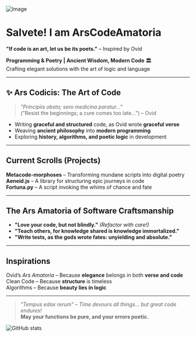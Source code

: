 ![Image](https://github.com/user-attachments/assets/b9e93404-a564-413b-b5e8-7da44b2068a2)

# Salvete! I am ArsCodeAmatoria

 **"If code is an art, let us be its poets."** – Inspired by Ovid  

 **Programming & Poetry | Ancient Wisdom, Modern Code** 🏛️  
 Crafting elegant solutions with the art of logic and language  

---

## ✨ Ars Codicis: The Art of Code
> *"Principiis obsta; sero medicina paratur..."*  
> ("Resist the beginnings; a cure comes too late...") – Ovid

-  Writing **graceful and structured** code, as Ovid wrote **graceful verse**  
-  Weaving **ancient philosophy** into **modern programming**  
-  Exploring **history, algorithms, and poetic logic** in development  

---

##  Current Scrolls (Projects)
 **Metacode-morphoses** – Transforming mundane scripts into digital poetry  
 **Aeneid.js** – A library for structuring epic journeys in code  
 **Fortuna.py** – A script invoking the whims of chance and fate  

---

##  The Ars Amatoria of Software Craftsmanship
- **"Love your code, but not blindly."** *(Refactor with care!)*  
- **"Teach others, for knowledge shared is knowledge immortalized."**  
- **"Write tests, as the gods wrote fates: unyielding and absolute."**  

---

##  Inspirations
 Ovid’s *Ars Amatoria* – Because **elegance** belongs in both **verse and code**  
 Clean Code – Because **structure** is timeless  
 Algorithms – Because **beauty lies in logic**  

---


> *"Tempus edax rerum" – Time devours all things... but great code endures!*  
 **May your functions be pure, and your errors poetic.**  

![GitHub stats](https://github-readme-stats.vercel.app/api?username=ArsCodeAmatoria&show_icons=true&theme=dracula)

